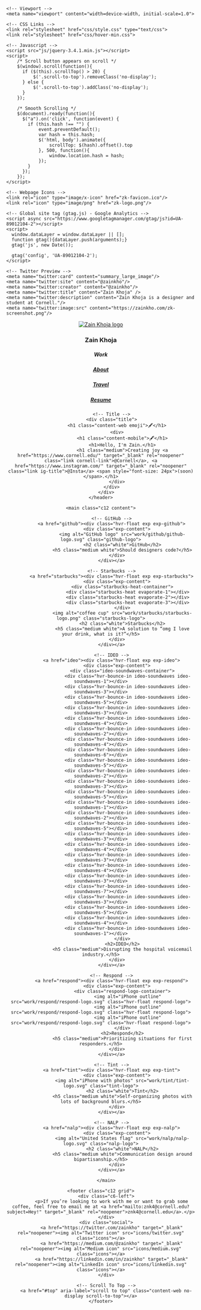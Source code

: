 <!-- Index -->

<!DOCTYPE html>
<html lang="en">

<!-- Head -->
<head id="top">
    <meta charset="UTF-8">
    <title>Fanyue Wang</title>
    <meta name="Description" content="Fanyue Wang is a designer and student at Xi'an Jiaotong University. He's currently a User Research Intern at Aftershokz.">

    <!-- Viewport -->
    <meta name="viewport" content="width=device-width, initial-scale=1.0">

    <!-- CSS Links -->
    <link rel="stylesheet" href="css/style.css" type="text/css">
    <link rel="stylesheet" href="css/hover-min.css">

    <!-- Javascript -->
    <script src="js/jquery-3.4.1.min.js"></script>
    <script>
        /* Scroll button appears on scroll */
        $(window).scroll(function(){
          if ($(this).scrollTop() > 20) {
              $('.scroll-to-top').removeClass('no-display');
          } else {
              $('.scroll-to-top').addClass('no-display');
          }
        });

        /* Smooth Scrolling */
        $(document).ready(function(){
          $("a").on('click', function(event) {
            if (this.hash !== "") {
                event.preventDefault();
                var hash = this.hash;
                $('html, body').animate({
                    scrollTop: $(hash).offset().top
                }, 500, function(){
                    window.location.hash = hash;
                });
            }
          });
        });
    </script>

    <!-- Webpage Icons -->
    <link rel="icon" type="image/x-icon" href="zk-favicon.ico"/>
    <link rel="icon" type="image/png" href="zk-logo.png"/>

    <!-- Global site tag (gtag.js) - Google Analytics -->
    <script async src="https://www.googletagmanager.com/gtag/js?id=UA-89012104-2"></script>
    <script>
      window.dataLayer = window.dataLayer || [];
      function gtag(){dataLayer.push(arguments);}
      gtag('js', new Date());

      gtag('config', 'UA-89012104-2');
    </script>

    <!-- Twitter Preview -->
    <meta name="twitter:card" content="summary_large_image"/>
    <meta name="twitter:site" content="@zainkho"/>
    <meta name="twitter:creator" content="@zainkho"/>
    <meta name="twitter:title" content="Zain Khoja" />
    <meta name="twitter:description" content="Zain Khoja is a designer and student at Cornell."/>
    <meta name="twitter:image:src" content="https://zainkho.com/zk-screenshot.png"/>
</head>

<body class="grid">
    <!-- Header -->
    <header class="c12">
        <!-- Nav -->
        <div class="hero">
            <div class="header">
                <a href="/"><img alt="Zain Khoja logo" src="zk-logo.svg" class="zk-logo"></a>
                <h3 class="medium content-web">Zain Khoja</h3>
                <nav class="nav">
                    <h5 class="option selected">Work</h5>
                    <h5 class="option"><a href="about">About</a></h5>
                    <h5 class="option"><a href="travel">Travel</a></h5>
                    <h5 class="option"><a href="resume">Resume</a></h5>
                </nav>
            </div>

            <!-- Title -->
            <div class="title">
                <h1 class="content-web emoji">🖋️</h1>
                <div>
                    <h1 class="content-mobile">🖋️</h1>
                    <h1>Hello, I'm Zain.</h1>
                    <h1 class="medium">Creating joy <a href="https://www.cornell.edu/" target="_blank" rel="noopener" class="link cornell-link">@Cornell</a>, <a href="https://www.instagram.com/" target="_blank" rel="noopener" class="link ig-title">@Insta</a> <span style="font-size: 24px">(soon)</span>.</h1>
                </div>
            </div>
        </div>
    </header>

    <main class="c12 content">

            <!-- GitHub -->
            <a href="github"><div class="hvr-float exp exp-github">
                <div class="exp-content">
                    <img alt="GitHub logo" src="work/github/github-logo.svg" class="github-logo">
                    <h2 class="white">GitHub</h2>
                    <h5 class="medium white">Should designers code?</h5>
                </div>
            </div></a>

            <!-- Starbucks -->
            <a href="starbucks"><div class="hvr-float exp exp-starbucks">
                <div class="exp-content">
                    <div class="starbucks-heat-container">
                        <div class="starbucks-heat evaporate-1"></div>
                        <div class="starbucks-heat evaporate-2"></div>
                        <div class="starbucks-heat evaporate-3"></div>
                    </div>
                    <img alt="coffee cup" src="work/starbucks/starbucks-logo.png" class="starbucks-logo">
                    <h2 class="white">Starbucks</h2>
                    <h5 class="medium white">A solution to “omg I love your drink, what is it?”</h5>
                </div>
            </div></a>

            <!-- IDEO -->
            <a href="ideo"><div class="hvr-float exp exp-ideo">
                <div class="exp-content">
                    <div class="ideo-soundwaves-container">
                        <div class="hvr-bounce-in ideo-soundwaves ideo-soundwaves-1"></div>
                        <div class="hvr-bounce-in ideo-soundwaves ideo-soundwaves-3"></div>
                        <div class="hvr-bounce-in ideo-soundwaves ideo-soundwaves-5"></div>
                        <div class="hvr-bounce-in ideo-soundwaves ideo-soundwaves-3"></div>
                        <div class="hvr-bounce-in ideo-soundwaves ideo-soundwaves-4"></div>
                        <div class="hvr-bounce-in ideo-soundwaves ideo-soundwaves-2"></div>
                        <div class="hvr-bounce-in ideo-soundwaves ideo-soundwaves-4"></div>
                        <div class="hvr-bounce-in ideo-soundwaves ideo-soundwaves-6"></div>
                        <div class="hvr-bounce-in ideo-soundwaves ideo-soundwaves-5"></div>
                        <div class="hvr-bounce-in ideo-soundwaves ideo-soundwaves-2"></div>
                        <div class="hvr-bounce-in ideo-soundwaves ideo-soundwaves-3"></div>
                        <div class="hvr-bounce-in ideo-soundwaves ideo-soundwaves-5"></div>
                        <div class="hvr-bounce-in ideo-soundwaves ideo-soundwaves-1"></div>
                        <div class="hvr-bounce-in ideo-soundwaves ideo-soundwaves-2"></div>
                        <div class="hvr-bounce-in ideo-soundwaves ideo-soundwaves-5"></div>
                        <div class="hvr-bounce-in ideo-soundwaves ideo-soundwaves-3"></div>
                        <div class="hvr-bounce-in ideo-soundwaves ideo-soundwaves-4"></div>
                        <div class="hvr-bounce-in ideo-soundwaves ideo-soundwaves-3"></div>
                        <div class="hvr-bounce-in ideo-soundwaves ideo-soundwaves-4"></div>
                        <div class="hvr-bounce-in ideo-soundwaves ideo-soundwaves-3"></div>
                        <div class="hvr-bounce-in ideo-soundwaves ideo-soundwaves-7"></div>
                        <div class="hvr-bounce-in ideo-soundwaves ideo-soundwaves-3"></div>
                        <div class="hvr-bounce-in ideo-soundwaves ideo-soundwaves-5"></div>
                        <div class="hvr-bounce-in ideo-soundwaves ideo-soundwaves-4"></div>
                        <div class="hvr-bounce-in ideo-soundwaves ideo-soundwaves-1"></div>
                    </div>
                    <h2>IDEO</h2>
                    <h5 class="medium">Disrupting the hospital voicemail industry.</h5>
                </div>
            </div></a>

            <!-- Respond -->
            <a href="respond"><div class="hvr-float exp exp-respond">
                <div class="exp-content">
                    <div class="respond-logo-container">
                        <img alt="iPhone outline" src="work/respond/respond-logo.svg" class="hvr-float respond-logo">
                        <img alt="iPhone outline" src="work/respond/respond-logo.svg" class="hvr-float respond-logo">
                        <img alt="iPhone outline" src="work/respond/respond-logo.svg" class="hvr-float respond-logo">
                    </div>
                    <h2>Respond</h2>
                    <h5 class="medium">Prioritizing situations for first responders.</h5>
                </div>
            </div></a>

            <!-- Tint -->
            <a href="tint"><div class="hvr-float exp exp-tint">
                <div class="exp-content">
                    <img alt="iPhone with photos" src="work/tint/tint-logo.svg" class="tint-logo">
                    <h2 class="white">Tint</h2>
                    <h5 class="medium white">Self-organizing photos with lots of background blurs.</h5>
                </div>
            </div></a>

            <!-- NALP -->
            <a href="nalp"><div class="hvr-float exp exp-nalp">
                <div class="exp-content">
                    <img alt="United States flag" src="work/nalp/nalp-logo.svg" class="nalp-logo">
                    <h2 class="white">NALP</h2>
                    <h5 class="medium white">Communication design around bipartisanship.</h5>
                </div>
            </div></a>

        </main>

    <footer class="c12 grid">
        <div class="c6-left">
            <p>If you’re looking to work with me or want to grab some coffee, feel free to email me at <a href="mailto:znk4@cornell.edu?subject=Hey!" target="_blank" rel="noopener">znk4@cornell.edu</a>.</p>
        </div>
        <div class="social">
            <a href="https://twitter.com/zainkho" target="_blank" rel="noopener"><img alt="Twitter icon" src="icons/twitter.svg" class="icons"></a>
            <a href="https://medium.com/@zainkho" target="_blank" rel="noopener"><img alt="Medium icon" src="icons/medium.svg" class="icons"></a>
            <a href="https://linkedin.com/in/zainkho" target="_blank" rel="noopener"><img alt="LinkedIn icon" src="icons/linkedin.svg" class="icons"></a>
        </div>

        <!-- Scroll To Top -->
        <a href="#top" aria-label="scroll to top" class="content-web no-display scroll-to-top"></a>
    </footer>
</body>

</html>
